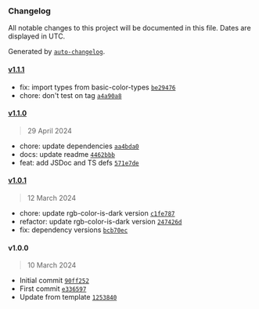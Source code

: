 ### Changelog

All notable changes to this project will be documented in this file. Dates are displayed in UTC.

Generated by [`auto-changelog`](https://github.com/CookPete/auto-changelog).

#### [v1.1.1](https://github.com/ChrisCodesThings/random-css-hex-color/compare/v1.1.0...v1.1.1)

- fix: import types from basic-color-types [`be29476`](https://github.com/ChrisCodesThings/random-css-hex-color/commit/be29476a72f935979d29f3760399c1c81cb6fa5f)
- chore: don't test on tag [`a4a90a8`](https://github.com/ChrisCodesThings/random-css-hex-color/commit/a4a90a8e035837530a9c0d1c4eda8e3fad9deba3)

#### [v1.1.0](https://github.com/ChrisCodesThings/random-css-hex-color/compare/v1.0.1...v1.1.0)

> 29 April 2024

- chore: update dependencies [`aa4bda0`](https://github.com/ChrisCodesThings/random-css-hex-color/commit/aa4bda0b0c64644f21efab5d492c8330c867f346)
- docs: update readme [`4462bbb`](https://github.com/ChrisCodesThings/random-css-hex-color/commit/4462bbbb4228fb8839170f5dc8609c6211e7d6b8)
- feat: add JSDoc and TS defs [`571e7de`](https://github.com/ChrisCodesThings/random-css-hex-color/commit/571e7de4d8ec9cd168d4275727a3969b76af2bc1)

#### [v1.0.1](https://github.com/ChrisCodesThings/random-css-hex-color/compare/v1.0.0...v1.0.1)

> 12 March 2024

- chore: update rgb-color-is-dark version [`c1fe787`](https://github.com/ChrisCodesThings/random-css-hex-color/commit/c1fe787b08a56dfabce5388673d862ae3d362750)
- refactor: update rgb-color-is-dark version [`247426d`](https://github.com/ChrisCodesThings/random-css-hex-color/commit/247426db57484a162fdf6338ba2724584f13a7fc)
- fix: dependency versions [`bcb70ec`](https://github.com/ChrisCodesThings/random-css-hex-color/commit/bcb70ecbb7443ee13a8b7417eed0c63aff40b8f2)

#### v1.0.0

> 10 March 2024

- Initial commit [`90ff252`](https://github.com/ChrisCodesThings/random-css-hex-color/commit/90ff25205bf8335820b1175057b8c470dfe7e202)
- First commit [`e336597`](https://github.com/ChrisCodesThings/random-css-hex-color/commit/e3365976438c24877d319e051577347df56aee0d)
- Update from template [`1253840`](https://github.com/ChrisCodesThings/random-css-hex-color/commit/12538403ebf2cc6c73e7558926176779e971508f)
